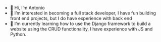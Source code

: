 - 👋 Hi, I’m Antonio
- 👀 I’m interested in becoming a full stack developer, I have fun building front end projects, but I do have experience with back end
- 🌱 I’m currently learning how to use the Django framework to build a website using the CRUD functionality, I have experience with JS and Python.

<!---
antoniog675/antoniog675 is a ✨ special ✨ repository because its `README.md` (this file) appears on your GitHub profile.
You can click the Preview link to take a look at your changes.
--->
